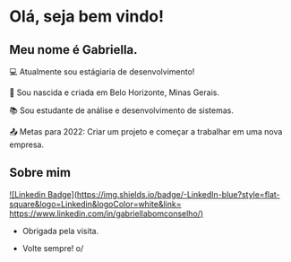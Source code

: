 # Olá, seja bem vindo!

 

## Meu nome é Gabriella.

 

:computer: Atualmente sou estágiaria de desenvolvimento!

:house_with_garden: Sou nascida e criada em Belo Horizonte, Minas Gerais.

:books: Sou estudante de análise e desenvolvimento de sistemas.

:outbox_tray: Metas para 2022: Criar um projeto e começar a trabalhar em uma nova empresa.

 

## Sobre mim

[![Linkedin Badge](https://img.shields.io/badge/-LinkedIn-blue?style=flat-square&logo=Linkedin&logoColor=white&link= https://www.linkedin.com/in/gabriellabomconselho/)]( https://www.linkedin.com/in/gabriellabomconselho/)

- Obrigada pela visita.

- Volte sempre! o/
